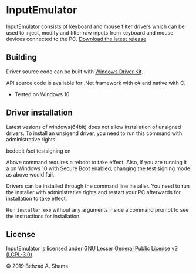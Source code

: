 InputEmulator
============
InputEmulator consists of keyboard and mouse filter drivers which can be used to 
inject, modify and filter raw inputs from keyboard and mouse devices connected 
to the PC.
[Download the latest release][latest-release]

Building
--------

Driver source code can be built with [Windows Driver Kit][wdk].

API source code is available for .Net framework with c# and native with C.

- Tested on Windows 10.

Driver installation
-------------------

Latest vesions of windows(64bit) does not allow installation of unsigned drivers.
To install an unsigend driver, you need to run this command with administrative rights:

bcdedit /set testsigning on

Above command requires a reboot to take effect. Also, if you are running it a on Windows 10 
with Secure Boot enabled, changing the test signing mode as above would fail.

Drivers can be installed through the command line installer. You need to run the installer 
with administrative rights and restart your PC afterwards for installation to take effect.

Run `installer.exe` without any arguments inside a command prompt 
to see the instructions for installation.

License
-------
InputEmulator is licensed under [GNU Lesser General Public License v3 (LGPL-3.0)][licenses].


© 2019 Behzad A. Shams

[latest-release]: https://github.com/behzad62/InputEmulator/releases/download/1.0/InputEmulator.zip
[wdk]: https://docs.microsoft.com/en-us/windows-hardware/drivers/download-the-wdk
[licenses]: https://github.com/behzad62/InputEmulator/blob/master/LICENSE

